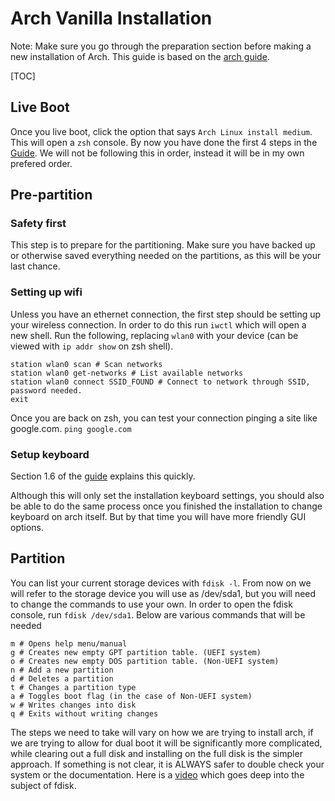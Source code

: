 # Arch Vanilla Installation

Note: Make sure you go through the preparation section before making a new installation of Arch. This guide is based on the [arch guide](https://wiki.archlinux.org/title/Installation_guide).

[TOC]

## Live Boot
Once you live boot, click the option that says `Arch Linux install medium`. This will open a `zsh` console. By now you have done the first 4 steps in the [Guide](https://wiki.archlinux.org/title/Installation_guide). We will not be following this in order, instead it will be in my own prefered order.

## Pre-partition
### Safety first
This step is to prepare for the partitioning. Make sure you have backed up or otherwise saved everything needed on the partitions, as this will be your last chance.

### Setting up wifi
Unless you have an ethernet connection, the first step should be setting up your wireless connection. In order to do this run `iwctl` which will open a new shell. Run the following, replacing `wlan0` with your device (can be viewed with `ip addr show` on zsh shell).

```
station wlan0 scan # Scan networks
station wlan0 get-networks # List available networks
station wlan0 connect SSID_FOUND # Connect to network through SSID, password needed.
exit
```

Once you are back on zsh, you can test your connection pinging a site like google.com. `ping google.com`

### Setup keyboard

Section 1.6 of the [guide](https://wiki.archlinux.org/title/Installation_guide) explains this quickly.

Although this will only set the installation keyboard settings, you should also be able to do the same process once you finished the installation to change keyboard on arch itself. But by that time you will have more friendly GUI options.

## Partition
You can list your current storage devices with `fdisk -l`. From now on we will refer to the storage device you will use as /dev/sda1, but you will need to change the commands to use your own. In order to open the fdisk console, run `fdisk /dev/sda1`. Below are various commands that will be needed

```
m # Opens help menu/manual
g # Creates new empty GPT partition table. (UEFI system)
o # Creates new empty DOS partition table. (Non-UEFI system)
n # Add a new partition
d # Deletes a partition
t # Changes a partition type
a # Toggles boot flag (in the case of Non-UEFI system)
w # Writes changes into disk
q # Exits without writing changes
```

The steps we need to take will vary on how we are trying to install arch, if we are trying to allow for dual boot it will be significantly more complicated, while clearing out a full disk and installing on the full disk is the simpler approach. If something is not clear, it is ALWAYS safer to double check your system or the documentation. Here is a [video](https://www.youtube.com/watch?v=LPYfoFSXB9A) which goes deep into the subject of fdisk.
